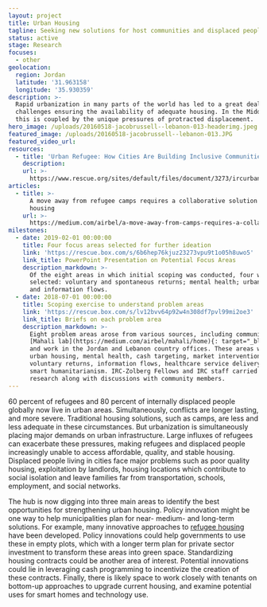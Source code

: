 ```yaml
---
layout: project
title: Urban Housing
tagline: Seeking new solutions for host communities and displaced people
status: active
stage: Research
focuses:
  - other
geolocation:
  region: Jordan
  latitude: '31.963158'
  longitude: '35.930359'
description: >-
  Rapid urbanization in many parts of the world has led to a great deal of
  challenges ensuring the availability of adequate housing. In the Middle East,
  this is coupled by the unique pressures of protracted displacement.
hero_image: /uploads/20160518-jacobrussell--lebanon-013-headerimg.jpeg
featured_image: /uploads/20160518-jacobrussell--lebanon-013.JPG
featured_video_url:
resources:
  - title: 'Urban Refugee: How Cities Are Building Inclusive Communities'
    description:
    url: >-
      https://www.rescue.org/sites/default/files/document/3273/ircurbanrefugereportlaandkampalahighspreads.pdf
articles:
  - title: >-
      A move away from refugee camps requires a collaborative solution for
      housing
    url: >-
      https://medium.com/airbel/a-move-away-from-camps-requires-a-collaborative-solution-for-housing-655c52817c95
milestones:
  - date: 2019-02-01 00:00:00
    title: Four focus areas selected for further ideation
    link: 'https://rescue.box.com/s/6b6hep76kjuz23273vpu9t1o05h8uwo5'
    link_title: PowerPoint Presentation on Potential Focus Areas
    description_markdown: >-
      Of the eight areas in which initial scoping was conducted, four were
      selected: voluntary and spontaneous returns; mental health; urban housing;
      and information flows.
  - date: 2018-07-01 00:00:00
    title: Scoping exercise to understand problem areas
    link: 'https://rescue.box.com/s/lv12bvv64p92w4n308df7pvl99mi2oe3'
    link_title: Briefs on each problem area
    description_markdown: >-
      Eight problem areas arose from various sources, including community-driven
      [Mahali lab](https://medium.com/airbel/mahali/home){: target="_blank"},
      and work in the Jordan and Lebanon country offices. These areas were:
      urban housing, mental health, cash targeting, market interventions,
      voluntary returns, information flows, healthcare service delivery, and
      smart humanitarianism. IRC-Zolberg Fellows and IRC staff carried out desk
      research along with discussions with community members.
---
```


60 percent of refugees and 80 percent of internally displaced people globally now live in urban areas. Simultaneously, conflicts are longer lasting, and more severe. Traditional housing solutions, such as camps, are less and less adequate in these circumstances. But urbanization is simultaneously placing major demands on urban infrastructure. Large influxes of refugees can exacerbate these pressures, making refugees and displaced people increasingly unable to access affordable, quality, and stable housing. Displaced people living in cities face major problems such as poor quality housing, exploitation by landlords, housing locations which contribute to social isolation and leave families far from transportation, schools, employment, and social networks.

The hub is now digging into three main areas to identify the best opportunities for strengthening urban housing. Policy innovation might be one way to help municipalities plan for near- medium- and long-term solutions. For example, many innovative approaches to [refugee housing](https://inhabitat.com/tag/refugee-housing/) have been developed. Policy innovations could help governments to use these in empty plots, which with a longer term plan for private sector investment to transform these areas into green space. Standardizing housing contracts could be another area of interest. Potential innovations could lie in leveraging cash programming to incentivize the creation of these contracts. Finally, there is likely space to work closely with tenants on bottom-up approaches to upgrade current housing, and examine potential uses for smart homes and technology use.